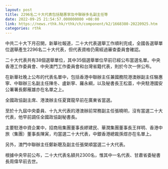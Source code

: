 ```yaml
---
layout: post
title: 2296名二十大代表包括駱惠寧及中聯辦多名副主任等
date: 2022-09-25 21:54:57.000000000 +08:00
link: https://news.rthk.hk/rthk/ch/component/k2/1668380-20220925.htm
categories: rthk
---
```


中共二十大下月召開，新華社報道，二十大代表選舉工作順利完成，全國各選舉單位選舉產生2296名二十大代表，但代表資格仍需經過審查委員會確認。

二十大代表共有38個選舉單位，其中35個選舉單位早前已經公布當選名單。中央香港工作委員會、中央澳門工作委員會和台灣省籍代表，則於今次一併公布。

在新華社晚上公布的代表名單中，包括香港中聯辦主任兼國務院港澳辦副主任駱惠寧、中聯辦三名副主任陳冬、盧新寧、羅永綱，以及秘書長王松苗，中央駐港國安公署署長鄭雁雄亦在名單之上。

全國政協副主席、港澳辦主任夏寶龍早前在廣東省當選。

至於十九屆中央委員、十九大代表的港澳辦前常務副主任張曉明，沒有當選二十大代表，他早前調任全國政協副秘書長。

主要駐港中資企業中，招商局集團董事長繆建民、華潤集團董事長王祥明、香港中旅（集團）董事長陳寅，均當選二十大代表，中銀香港總裁孫煜亦在名單上。

另外，澳門中聯辦主任鄭新聰及副主任張榮順當選二十大代表。

根據中央早前公布，二十大代表名額共2300名，惟其中一名代表、甘肅省委秘書長周偉早前去世。
